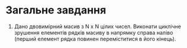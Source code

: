 #  Загальне завдання
1. Дано двовимірний масив з N x N цілих чисел. Виконати циклічне зрушення елементів рядків масиву в напрямку справа наліво (перший елемент рядка повинен переміститися в його кінець). 

